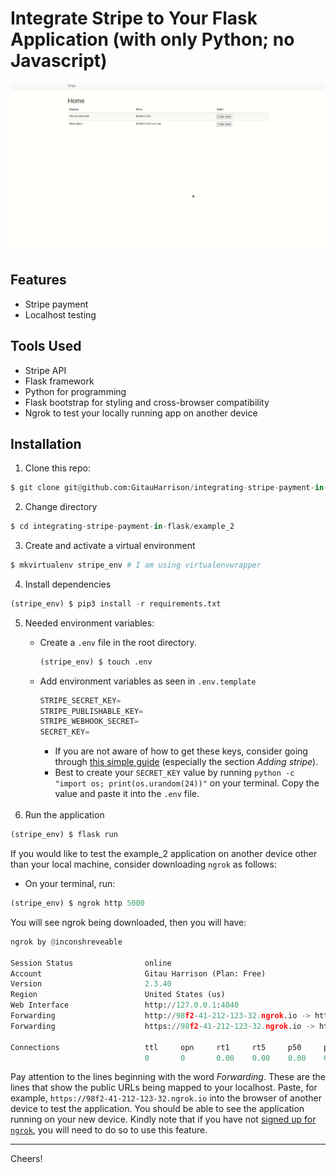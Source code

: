 # Integrate Stripe to Your Flask Application (with only Python; no Javascript)

![Stripe in Flask](example_2/app/static/images/stripe.gif)

## Features

* Stripe payment
* Localhost testing

## Tools Used

* Stripe API
* Flask framework
* Python for programming
* Flask bootstrap for styling and cross-browser compatibility
* Ngrok to test your locally running app on another device

## Installation

1. Clone this repo:

```python
$ git clone git@github.com:GitauHarrison/integrating-stripe-payment-in-flask.git
```

2. Change directory

```python
$ cd integrating-stripe-payment-in-flask/example_2
```

3. Create and activate a virtual environment

```python
$ mkvirtualenv stripe_env # I am using virtualenvwrapper
```

4. Install dependencies

```python
(stripe_env) $ pip3 install -r requirements.txt
```

5. Needed environment variables: 
   - Create a `.env` file in the root directory.

        ```python
        (stripe_env) $ touch .env
        ```
    - Add environment variables as seen in `.env.template`
        ```python
        STRIPE_SECRET_KEY=
        STRIPE_PUBLISHABLE_KEY=
        STRIPE_WEBHOOK_SECRET=
        SECRET_KEY=
        ```
        - If you are not aware of how to get these keys, consider going through [this simple guide](https://github.com/GitauHarrison/notes/blob/master/how_to_use_stripe_for_payment.md) (especially the section _Adding stripe_).
        - Best to create your `SECRET_KEY` value by running `python -c "import os; print(os.urandom(24))"` on your terminal. Copy the value and paste it into the `.env` file.
        <br>
5. Run the application

```python
(stripe_env) $ flask run
```

If you would like to test the example_2 application on another device other than your local machine, consider downloading `ngrok` as follows:

* On your terminal, run:

```python
(stripe_env) $ ngrok http 5000
```

You will see ngrok being downloaded, then you will have:

```python
ngrok by @inconshreveable                                                                (Ctrl+C to quit)
                                                                                                         
Session Status                online                                                                     
Account                       Gitau Harrison (Plan: Free)                                                
Version                       2.3.40                                                                     
Region                        United States (us)                                                         
Web Interface                 http://127.0.0.1:4040                                                      
Forwarding                    http://98f2-41-212-123-32.ngrok.io -> http://localhost:5000                
Forwarding                    https://98f2-41-212-123-32.ngrok.io -> http://localhost:5000               
                                                                                                         
Connections                   ttl     opn     rt1     rt5     p50     p90                                
                              0       0       0.00    0.00    0.00    0.00
```

Pay attention to the lines beginning with the word _Forwarding_. These are the lines that show the public URLs being mapped to your localhost. Paste, for example, `https://98f2-41-212-123-32.ngrok.io` into the browser of another device to test the application. You should be able to see the application running on your new device. Kindly note that if you have not [signed up for `ngrok`](https://dashboard.ngrok.com/signup), you will need to do so to use this feature.
<hr>
Cheers!